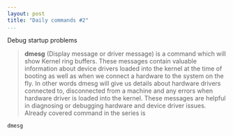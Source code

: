 ```yaml
---
layout: post
title: "Daily commands #2"
...
```


Debug startup problems

>   **dmesg** (Display message or driver message) is a command which will show
>   Kernel ring buffers. These messages contain valuable information about
>   device drivers loaded into the kernel at the time of booting as well as when
>   we connect a hardware to the system on the fly. In other words dmesg will
>   give us details about hardware drivers connected to, disconnected from a
>   machine and any errors when hardware driver is loaded into the kernel. These
>   messages are helpful in diagnosing or debugging hardware and device driver
>   issues. Already covered command in the series is

~~~~~~~~~~~~~~~~~~~~~~~~~~~~~~~~~~~~~~~~~~~~~~~~~~~~~~~~~~~~~~~~~~~~~~~~~~~~~~~~
dmesg
~~~~~~~~~~~~~~~~~~~~~~~~~~~~~~~~~~~~~~~~~~~~~~~~~~~~~~~~~~~~~~~~~~~~~~~~~~~~~~~~
